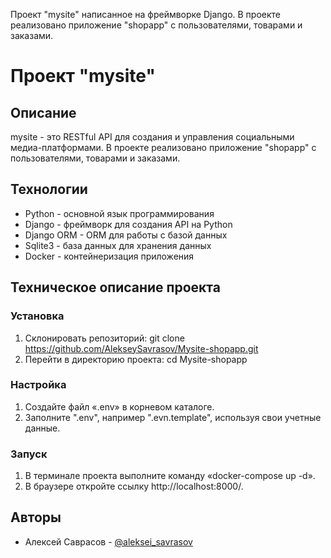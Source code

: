 Проект "mysite" написанное на фреймворке Django.
В проекте реализовано приложение "shopapp" с пользователями, товарами и заказами.  

# Проект "mysite"

## Описание

mysite - это RESTful API для создания и управления социальными медиа-платформами. 
В проекте реализовано приложение "shopapp" с пользователями, товарами и заказами.

## Технологии

* Python - основной язык программирования
* Django - фреймворк для создания API на Python
* Django ORM - ORM для работы с базой данных
* Sqlite3 - база данных для хранения данных
* Docker - контейнеризация приложения

## Техническое описание проекта

### Установка

1. Склонировать репозиторий: git clone https://github.com/AlekseySavrasov/Mysite-shopapp.git
2. Перейти в директорию проекта: cd Mysite-shopapp

### Настройка

1. Создайте файл «.env» в корневом каталоге.
2. Заполните ".env", например ".evn.template", используя свои учетные данные.

### Запуск

1. В терминале проекта выполните команду «docker-compose up -d».
2. В браузере откройте ссылку http://localhost:8000/.

## Авторы

* Алексей Саврасов - [@aleksei_savrasov](https://github.com/AlekseySavrasov)
